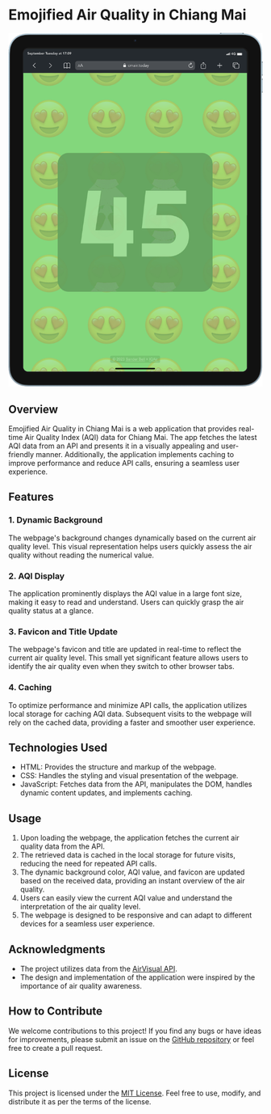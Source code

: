 # Emojified Air Quality in Chiang Mai

![Live Air Quality](./demo.png "Live Air Quality") 

## Overview

Emojified Air Quality in Chiang Mai is a web application that provides real-time Air Quality Index (AQI) data for Chiang Mai. The app fetches the latest AQI data from an API and presents it in a visually appealing and user-friendly manner. Additionally, the application implements caching to improve performance and reduce API calls, ensuring a seamless user experience.

## Features

### 1. Dynamic Background

The webpage's background changes dynamically based on the current air quality level. This visual representation helps users quickly assess the air quality without reading the numerical value.

### 2. AQI Display

The application prominently displays the AQI value in a large font size, making it easy to read and understand. Users can quickly grasp the air quality status at a glance.

### 3. Favicon and Title Update

The webpage's favicon and title are updated in real-time to reflect the current air quality level. This small yet significant feature allows users to identify the air quality even when they switch to other browser tabs.

### 4. Caching

To optimize performance and minimize API calls, the application utilizes local storage for caching AQI data. Subsequent visits to the webpage will rely on the cached data, providing a faster and smoother user experience.

## Technologies Used

- HTML: Provides the structure and markup of the webpage.
- CSS: Handles the styling and visual presentation of the webpage.
- JavaScript: Fetches data from the API, manipulates the DOM, handles dynamic content updates, and implements caching.

## Usage

1. Upon loading the webpage, the application fetches the current air quality data from the API.
2. The retrieved data is cached in the local storage for future visits, reducing the need for repeated API calls.
3. The dynamic background color, AQI value, and favicon are updated based on the received data, providing an instant overview of the air quality.
4. Users can easily view the current AQI value and understand the interpretation of the air quality level.
5. The webpage is designed to be responsive and can adapt to different devices for a seamless user experience.

## Acknowledgments

- The project utilizes data from the [AirVisual API](https://www.airvisual.com/air-pollution-data-api).
- The design and implementation of the application were inspired by the importance of air quality awareness.

## How to Contribute

We welcome contributions to this project! If you find any bugs or have ideas for improvements, please submit an issue on the [GitHub repository](https://github.com/sanderbell/AQI) or feel free to create a pull request.

## License

This project is licensed under the [MIT License](LICENSE). Feel free to use, modify, and distribute it as per the terms of the license.
